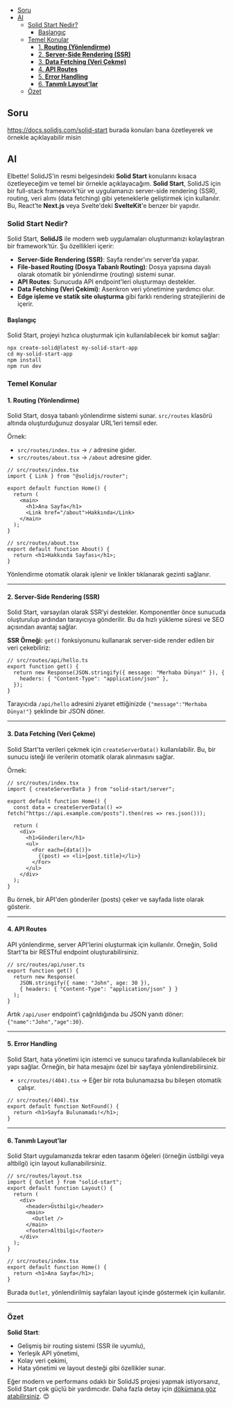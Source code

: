 
- [Soru](#soru)
- [AI](#ai)
  - [Solid Start Nedir?](#solid-start-nedir)
    - [Başlangıç](#başlangıç)
  - [Temel Konular](#temel-konular)
    - [1. **Routing (Yönlendirme)**](#1-routing-yönlendirme)
    - [2. **Server-Side Rendering (SSR)**](#2-server-side-rendering-ssr)
    - [3. **Data Fetching (Veri Çekme)**](#3-data-fetching-veri-çekme)
    - [4. **API Routes**](#4-api-routes)
    - [5. **Error Handling**](#5-error-handling)
    - [6. **Tanımlı Layout'lar**](#6-tanımlı-layoutlar)
  - [Özet](#özet)


## Soru

https://docs.solidjs.com/solid-start burada konuları bana özetleyerek ve örnekle açıklayabilir misin

## AI

Elbette! SolidJS'in resmi belgesindeki **Solid Start** konularını kısaca özetleyeceğim ve temel bir örnekle açıklayacağım. **Solid Start**, SolidJS için bir full-stack framework'tür ve uygulamanızı server-side rendering (SSR), routing, veri alımı (data fetching) gibi yeteneklerle geliştirmek için kullanılır. Bu, React’te **Next.js** veya Svelte'deki **SvelteKit**'e benzer bir yapıdır.

### Solid Start Nedir?
Solid Start, **SolidJS** ile modern web uygulamaları oluşturmanızı kolaylaştıran bir framework’tür. Şu özellikleri içerir:
- **Server-Side Rendering (SSR)**: Sayfa render'ını server’da yapar.
- **File-based Routing (Dosya Tabanlı Routing)**: Dosya yapısına dayalı olarak otomatik bir yönlendirme (routing) sistemi sunar.
- **API Routes**: Sunucuda API endpoint'leri oluşturmayı destekler.
- **Data Fetching (Veri Çekimi)**: Asenkron veri yönetimine yardımcı olur.
- **Edge işleme ve statik site oluşturma** gibi farklı rendering stratejilerini de içerir.

#### Başlangıç
Solid Start, projeyi hızlıca oluşturmak için kullanılabilecek bir komut sağlar:

```shell script
npx create-solid@latest my-solid-start-app
cd my-solid-start-app
npm install
npm run dev
```

### Temel Konular

#### 1. **Routing (Yönlendirme)**
Solid Start, dosya tabanlı yönlendirme sistemi sunar. `src/routes` klasörü altında oluşturduğunuz dosyalar URL’leri temsil eder.

Örnek:
- `src/routes/index.tsx` → `/` adresine gider.
- `src/routes/about.tsx` → `/about` adresine gider.

```textmate
// src/routes/index.tsx
import { Link } from "@solidjs/router";

export default function Home() {
  return (
    <main>
      <h1>Ana Sayfa</h1>
      <Link href="/about">Hakkında</Link>
    </main>
  );
}
```

```textmate
// src/routes/about.tsx
export default function About() {
  return <h1>Hakkında Sayfası</h1>;
}
```

Yönlendirme otomatik olarak işlenir ve linkler tıklanarak gezinti sağlanır.

---

#### 2. **Server-Side Rendering (SSR)**
Solid Start, varsayılan olarak SSR’yi destekler. Komponentler önce sunucuda oluşturulup ardından tarayıcıya gönderilir. Bu da hızlı yükleme süresi ve SEO açısından avantaj sağlar.

**SSR Örneği:**
`get()` fonksiyonunu kullanarak server-side render edilen bir veri çekebiliriz:

```textmate
// src/routes/api/hello.ts
export function get() {
  return new Response(JSON.stringify({ message: "Merhaba Dünya!" }), {
    headers: { "Content-Type": "application/json" },
  });
}
```

Tarayıcıda `/api/hello` adresini ziyaret ettiğinizde `{"message":"Merhaba Dünya!"}` şeklinde bir JSON döner.

---

#### 3. **Data Fetching (Veri Çekme)**

Solid Start'ta verileri çekmek için `createServerData()` kullanılabilir. Bu, bir sunucu isteği ile verilerin otomatik olarak alınmasını sağlar.

Örnek:
```textmate
// src/routes/index.tsx
import { createServerData } from "solid-start/server";

export default function Home() {
  const data = createServerData(() => fetch("https://api.example.com/posts").then(res => res.json()));

  return (
    <div>
      <h1>Gönderiler</h1>
      <ul>
        <For each={data()}>
          {(post) => <li>{post.title}</li>}
        </For>
      </ul>
    </div>
  );
}
```
Bu örnek, bir API'den gönderiler (posts) çeker ve sayfada liste olarak gösterir.

---

#### 4. **API Routes**
API yönlendirme, server API'lerini oluşturmak için kullanılır. Örneğin, Solid Start'ta bir RESTful endpoint oluşturabilirsiniz.

```textmate
// src/routes/api/user.ts
export function get() {
  return new Response(
    JSON.stringify({ name: "John", age: 30 }),
    { headers: { "Content-Type": "application/json" } }
  );
}
```

Artık `/api/user` endpoint’i çağrıldığında bu JSON yanıtı döner: `{"name":"John","age":30}`.

---

#### 5. **Error Handling**
Solid Start, hata yönetimi için istemci ve sunucu tarafında kullanılabilecek bir yapı sağlar. Örneğin, bir hata mesajını özel bir sayfaya yönlendirebilirsiniz.

- `src/routes/(404).tsx` → Eğer bir rota bulunamazsa bu bileşen otomatik çalışır.
  
```textmate
// src/routes/(404).tsx
export default function NotFound() {
  return <h1>Sayfa Bulunamadı!</h1>;
}
```

---

#### 6. **Tanımlı Layout'lar**
Solid Start uygulamanızda tekrar eden tasarım öğeleri (örneğin üstbilgi veya altbilgi) için layout kullanabilirsiniz.

```textmate
// src/routes/layout.tsx
import { Outlet } from "solid-start";
export default function Layout() {
  return (
    <div>
      <header>Üstbilgi</header>
      <main>
        <Outlet />
      </main>
      <footer>Altbilgi</footer>
    </div>
  );
}

// src/routes/index.tsx
export default function Home() {
  return <h1>Ana Sayfa</h1>;
}
```

Burada `Outlet`, yönlendirilmiş sayfaları layout içinde göstermek için kullanılır.

---

### Özet
**Solid Start**:
- Gelişmiş bir routing sistemi (SSR ile uyumlu),
- Yerleşik API yönetimi,
- Kolay veri çekimi,
- Hata yönetimi ve layout desteği gibi özellikler sunar.

Eğer modern ve performans odaklı bir SolidJS projesi yapmak istiyorsanız, Solid Start çok güçlü bir yardımcıdır. Daha fazla detay için [dökümana göz atabilirsiniz](https://docs.solidjs.com/solid-start). 😊